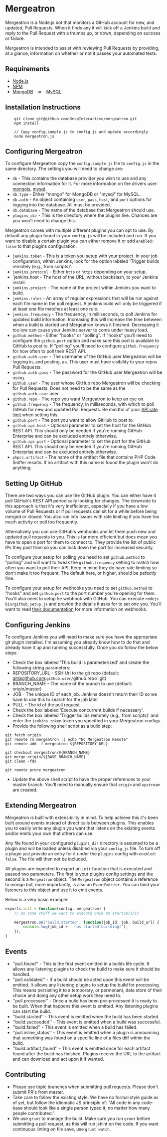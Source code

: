 # Mergeatron

Mergeatron is a Node.js bot that monitors a GitHub account for new, and updated, Pull Requests. When it finds any it will kick off a Jenkins build and reply to the Pull Request with a thumbs up, or down, depending on success or failure.

Mergeatron is intended to assist with reviewing Pull Requests by providing, at a glance, information on whether or not it passes your automated tests.

## Requirements

 * [Node.js](http://nodejs.org/)
 * [NPM](https://npmjs.org/)
 * [MongoDB](http://www.mongodb.org/) - or - [MySQL](http://mysql.com)

## Installation Instructions

```shell
	git clone git@github.com:SnapInteractive/mergeatron.git
	npm install

	// Copy config.sample.js to config.js and update accordingly
	node mergeatron.js
```

## Configuring Mergeatron

To configure Mergeatron copy the `config.sample.js` file to `config.js` in the same directory. The settings you will need to change are:

 * `db` - This contains the database provider you wish to use and any connection information for it. For more information on the drivers user: [mongojs](https://github.com/gett/mongojs), [mysql](https://npmjs.org/package/mysql).
 * `db.type` - Either "mongo" for MongoDB or "mysql" for MySQL..
 * `db.auth` - An object containing `user`, `pass`, `host`, and `port` options for logging into the database. All must be provided.
 * `db.database` - The name of the database that Mergeatron should use.
 * `plugins_dir` - This is the directory where the plugins live. Chances are you won't need to change this.

Mergeatron comes with multiple different plugins you can opt to use. By default any plugin found in your `config.js` will be included and run. If you want to disable a certain plugin you can either remove it or add `enabled: false` to that plugins configuration.

 * `jenkins.token` - This is a token you setup with your project. In your job configuration, within Jenkins, look for the option labeled 'Trigger builds remotely (e.g., from scripts)'.
 * `jenkins.protocol` - Either `http` or `https` depending on your setup.
 * `jenkins.host - The host of the URL, without backslash, to your Jenkins install.
 * `jenkins.project` - The name of the project within Jenkins you want to build.
 * `jenkins.rules` - An array of regular expressions that will be run against each file name in the pull request. A jenkins build will only be triggered if at least one file matches at least one rule.
 * `jenkins.frequency` - The frequency, in milliseconds, to poll Jenkins for updated build information. Increasing this will increase the time between when a build is started and Mergeatron knows it finished. Decreasing it too low can cause your Jenkins server to come under heavy load.
 * `github.method` - Either "hooks" or "polling". If "hooks" you'll need to configure the `github.port` option and make sure this port is available to GitHub to post to. If "polling" you'll need to configure `github.frequency` for how often to poll their REST API.
 * `github.auth.user` - The username of the GitHub user Mergeatron will be logging in, and posting, as. This user must have visibility to your repos Pull Requests.
 * `github.auth.pass` - The password for the GitHub user Mergeatron will be using.
 * `github.user` - The user whose GitHub repo Mergeatron will be checking for Pull Requests. Does not need to be the same as the `github.auth.user` user.
 * `github.repo` - The repo you want Mergeatron to keep an eye on.
 * `github.frequency` - The frequency, in milliseconds, with which to poll GitHub for new and updated Pull Requests. Be mindful of your [API rate limit](http://developer.github.com/v3/#rate-limiting) when setting this.
 * `github.port` - The port you want to allow GitHub to post to.
 * `github.api.host` - Optional parameter to set the host for the GitHub REST API. This should only be needed if you're running GitHub Enterprise and can be excluded entirely otherwise.
 * `github.api.port` - Optional parameter to set the port for the GitHub REST API. This should only be needed if you're running GitHub Enterprise and can be excluded entirely otherwise.
 * `phpcs.artifact` - The name of the artifact file that contains PHP Code Sniffer results. If no artifact with this name is found the plugin won't do anything.

## Setting Up GitHub

There are two ways you can use the GitHub plugin. You can either have it poll GitHub's REST API periodically looking for changes. The downside to this approach is that it's very inefficienct, especially if you have a low volume of Pull Requests or if pull requests can sit for a while before being merged or closed. You also run into issues with rate limiting if you have too much activity or poll too frequently.

Alternatively you can use GitHub's webhooks and let them push new and updated pull requests to you. This is far more efficient but does mean you have to open a port for them to connect to. They provide the list of public IPs they post from so you can lock down the port for increased security.

To configure your setup for polling you need to set `github.method` to "polling" and will want to tweak the `github.frequency` setting to match how often you want to poll their API. Keep in mind they do have rate limiting so don't make it too frequent. The default here, or higher, should be pefectly fine.

To configure your setup for webhooks you need to set `github.method` to "hooks" and set `github.port` to the port number you're opening for them. You'll also need to setup he webhook with GitHub. You can execute `nodejs bin/github_setup.js` and provide the details it asks for to set one you. You'll want to read [their documentation](http://developer.github.com/v3/repos/hooks/) for more information on webhooks.

## Configuring Jenkins

To configure Jenkins you will need to make sure you have the appropriate git plugin installed. I'm assuming you already know how to do that and already have it up and running successfully. Once you do follow the below steps.

 * Check the box labeled 'This build is parameterized' and create the following string parameters:
  * REPOSITORY_URL - SSH Url to the git repo (default: git@github.com:`github.user/`github.repo`.git)
  * BRANCH_NAME - The name of the branch to use (default: origin/master)
  * JOB - The unique ID of each job. Jenkins doesn't return their ID so we have to use this to search for the job later
  * PULL - The id of the pull request
 * Check the box labeled 'Execute concurrent builds if necessary'.
 * Check the box labeled 'Trigger builds remotely (e.g., from scripts)' and enter the `jenkins.token` token you specified in your Mergeatron configs.
 * Provide the following shell script as a build step:

```shell
git fetch origin
git remote rm mergeatron || echo "No Mergeatron Remote"
git remote add -f mergeatron ${REPOSITORY_URL}

git checkout mergeatron/${BRANCH_NAME}
git merge origin/${BASE_BRANCH_NAME}
git clean -fdx

git remote prune mergeatron
```

 * Update the above shell script to have the proper references to your master branch. You'll need to manually ensure that `origin` and `upstream` are created.

## Extending Mergeatron

Mergeatron is built with extensibility in mind. To help achieve this it's been built around events instead of direct calls between plugins. This enables you to easily write any plugin you want that listens on the existing events and/or emits your own that others can use.

Any file found in your configured `plugins_dir` directory is assumed to be a plugin and will be loaded unless disabled via your `config.js` file. To turn off a plugin just provide an entry for it under the `plugins` config with `enabled: false`. The file will then not be included.

All plugins are expected to export an `init` function that is executed and passed two parameters. The first is your plugins config settings and the second is a `Mergeatron` object. The `Mergeatron` object contains a reference to mongo but, more importantly, is also an `EventEmitter`. You can bind your listeners to this object and use it to emit events.

Below is a very basic example:

```javascript
exports.init = function(config, mergeatron) {
    // Do some stuff we want to execute once on startup/init

    mergeatron.on('build.started', function(job_id, job, build_url) {
        console.log(job_id + ' has started building!');
    });
}
```

## Events

 * ''pull.found'' - This is the first event emitted in a builds life cycle. It allows any listening plugins to check the build to make sure it should be handled.
 * ''pull.validated'' - If a build should be acted upon this event will be emitted. It allows any listening plugins to setup the build for processing. This means persisting it to a temporary, or permenant, data store of their choice and doing any other setup work they need to.
 * ''pull.processed'' - Once a build has been pre-processed it is ready to be built. When that happens this event is emitted. Any listening plugins can start the build.
 * ''build.started'' - This event is emitted when the build has been started.
 * ''build.succeeded'' - This event is emitted when a build was successful.
 * ''build.failed'' - This event is emitted when a build has failed.
 * ''pull.inline_status'' - This event is emitted when a plugin is announcing that something was found on a specific line of a files diff within the build.
 * ''build.artifact_found'' - This event is emitted once for each artifact found after the build has finished. Plugins receive the URL to the artifact and can download and act upon it if wanted.

## Contributing

 * Please use topic branches when submitting pull requests. Please don't submit PR's from master.
 * Take care to follow the existing style. We have no formal style guide as of yet, but follow the idiomatic JS principle of: "All code in any code-base should look like a single person typed it, no matter how many people contributed."
 * We use `grunt` to manage the build. Make sure you run `grunt` before submitting a pull request, as this will run jshint on the code. If you want continuous linting on file save, use `grunt watch`.
